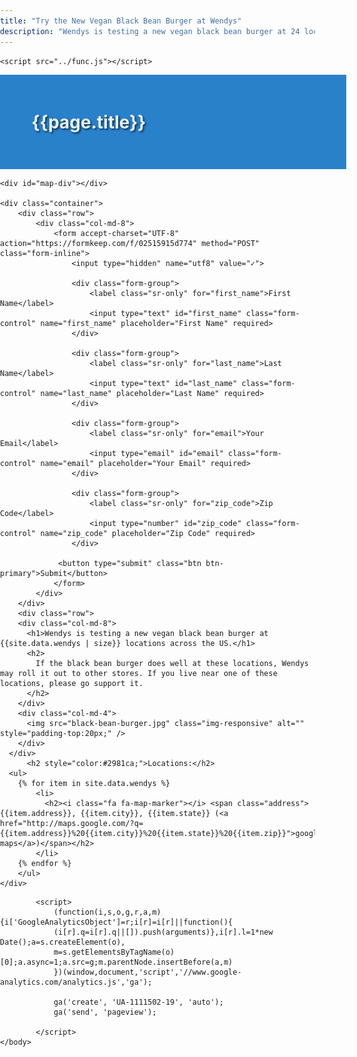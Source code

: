 ```yaml
---
title: "Try the New Vegan Black Bean Burger at Wendys"
description: "Wendys is testing a new vegan black bean burger at 24 locations across the US. Find out if there's one near you."
---
```


<html>
<head>
	<meta property="og:title" content="{{page.title}}">
	<meta property="og:type" content="website">
	<meta property="og:url" content="http://act.vegfest.org/wendys-black-bean-burger/">
	<meta property="og:image" content="http://act.vegfest.org/wendys-black-bean-burger/black-bean-burger.jpg">
	<meta property="og:site_name" content="Try the New Vegan Wendys Black Bean Burger">
	<meta property="og:description" content="{{page.description}}">

  <link rel="stylesheet" href="../leaflet.css" />
	<link rel="stylesheet" href="//netdna.bootstrapcdn.com/bootstrap/3.1.0/css/bootstrap.min.css" />
	<link href="//netdna.bootstrapcdn.com/font-awesome/4.0.3/css/font-awesome.min.css" rel="stylesheet">

  <!--[if lte IE 8]>
     <link rel="stylesheet" href="//cdn.leafletjs.com/leaflet-0.5/leaflet.ie.css" />
  <![endif]-->
  <style type="text/css">
    body {
      padding: 0;
      margin: 0;
	    }

    html, body {
    	height: 100%;
    }
		a, a:link, a:visited, a:hover {color: #428BCA}
    	#map-div {
      height: 50%;
    }
    li {
    	list-style-type: none;
    }
    .address {
    	font-style: italic;
    	color: #555;
    	font-size: 80%;
    }
    .phone {

    }
    .desc {

    }
    .listing-item {
    	padding: 20px;
    	min-height: 200px;
    }
    .listing-alt-bg {
    	background: #f5f5f5;
    }
		.fadeout {
    position: relative;
    bottom: 4em;
    height: 4em;
    background: -webkit-linear-gradient(
        rgba(255, 255, 255, 0) 0%,
        rgba(255, 255, 255, 1) 100%
    );
    background-image: -moz-linear-gradient(
        rgba(255, 255, 255, 0) 0%,
        rgba(255, 255, 255, 1) 100%
    );
    background-image: -o-linear-gradient(
        rgba(255, 255, 255, 0) 0%,
        rgba(255, 255, 255, 1) 100%
    );
    background-image: linear-gradient(
        rgba(255, 255, 255, 0) 0%,
        rgba(255, 255, 255, 1) 100%
    );
    background-image: -ms-linear-gradient(
        rgba(255, 255, 255, 0) 0%,
        rgba(255, 255, 255, 1) 100%
    );
}

  </style>

  <script src="../leaflet.js"></script>
  <script src="//code.jquery.com/jquery-1.10.1.min.js"></script>
  <script src="//netdna.bootstrapcdn.com/bootstrap/3.1.0/js/bootstrap.min.js"></script>
	<script src="../func.js"></script>
</head>
<body>
  <div class="row">
  	<div class="col-md-12" style="background: #2981ca; width:100%; padding: 20px 0 40px 10%">
  		<h1 style="color:#e9f2f9; text-shadow: 2px 2px 3px rgba(0, 0, 0, 0.6);">{{page.title}}</h1>
  	</div>
	</div>

	<div id="map-div"></div>

	<div class="container">
		<div class="row">
			<div class="col-md-8">
				<form accept-charset="UTF-8" action="https://formkeep.com/f/02515915d774" method="POST" class="form-inline">
					<input type="hidden" name="utf8" value="✓">

					<div class="form-group">
						<label class="sr-only" for="first_name">First Name</label>
						<input type="text" id="first_name" class="form-control" name="first_name" placeholder="First Name" required>
					</div>

					<div class="form-group">
						<label class="sr-only" for="last_name">Last Name</label>
						<input type="text" id="last_name" class="form-control" name="last_name" placeholder="Last Name" required>
					</div>

					<div class="form-group">
						<label class="sr-only" for="email">Your Email</label>
						<input type="email" id="email" class="form-control" name="email" placeholder="Your Email" required>
					</div>

					<div class="form-group">
						<label class="sr-only" for="zip_code">Zip Code</label>
						<input type="number" id="zip_code" class="form-control" name="zip_code" placeholder="Zip Code" required>
				 	</div>
					
				 <button type="submit" class="btn btn-primary">Submit</button>
				</form>
			</div>
		</div>
		<div class="row">
	    <div class="col-md-8">
	      <h1>Wendys is testing a new vegan black bean burger at {{site.data.wendys | size}} locations across the US.</h1>
	      <h2>
	        If the black bean burger does well at these locations, Wendys may roll it out to other stores. If you live near one of these locations, please go support it.
	      </h2>
	    </div>
	    <div class="col-md-4">
	      <img src="black-bean-burger.jpg" class="img-responsive" alt="" style="padding-top:20px;" />
	    </div>
	  </div>
	      <h2 style="color:#2981ca;">Locations:</h2>
	  <ul>
	    {% for item in site.data.wendys %}
	        <li>
	          <h2><i class="fa fa-map-marker"></i> <span class="address">{{item.address}}, {{item.city}}, {{item.state}} (<a href="http://maps.google.com/?q={{item.address}}%20{{item.city}}%20{{item.state}}%20{{item.zip}}">google maps</a>)</span></h2>
	        </li>
	    {% endfor %}
		</ul>
	</div>
<script type="text/javascript">
var geojsonMarkerOptions = {
		radius: 8,
		fillColor: "#ff7800",
		color: "#000",
		weight: 1,
		opacity: .5,
		fillOpacity: 0.8
};

var htmlContent = '';
var even = true;
var count = 0;


$(document).ready(function() {
	loadpoints('wendys.geojson');
});
</script>



			<script>
				(function(i,s,o,g,r,a,m){i['GoogleAnalyticsObject']=r;i[r]=i[r]||function(){
				(i[r].q=i[r].q||[]).push(arguments)},i[r].l=1*new Date();a=s.createElement(o),
				m=s.getElementsByTagName(o)[0];a.async=1;a.src=g;m.parentNode.insertBefore(a,m)
				})(window,document,'script','//www.google-analytics.com/analytics.js','ga');

				ga('create', 'UA-1111502-19', 'auto');
				ga('send', 'pageview');

			</script>
    </body>
</html>
